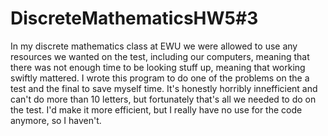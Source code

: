 # DiscreteMathematicsHW5#3

In my discrete mathematics class at EWU we were allowed to use any resources we wanted on the test, including our computers, meaning that there was not enough time to be looking stuff up, meaning that working swiftly mattered. I wrote this program to do one of the problems on the a test and the final to save myself time. It's honestly horribly innefficient and can't do more than 10 letters, but fortunately that's all we needed to do on the test. I'd make it more efficient, but I really have no use for the code anymore, so I haven't.
